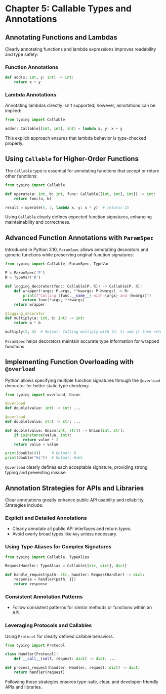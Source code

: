 # Chapter 5: Callable Types and Annotations

## Annotating Functions and Lambdas

Clearly annotating functions and lambda expressions improves readability and type safety:

### Function Annotations

```python
def add(x: int, y: int) -> int:
    return x + y
```

### Lambda Annotations

Annotating lambdas directly isn't supported; however, annotations can be implied:

```python
from typing import Callable

adder: Callable[[int, int], int] = lambda x, y: x + y
```

This explicit approach ensures that lambda behavior is type-checked properly.

## Using `Callable` for Higher-Order Functions

The `Callable` type is essential for annotating functions that accept or return other functions:

```python
from typing import Callable

def operate(a: int, b: int, func: Callable[[int, int], int]) -> int:
    return func(a, b)

result = operate(5, 3, lambda x, y: x * y)  # returns 15
```

Using `Callable` clearly defines expected function signatures, enhancing maintainability and correctness.

## Advanced Function Annotations with `ParamSpec`

Introduced in Python 3.10, `ParamSpec` allows annotating decorators and generic functions while preserving original function signatures:

```python
from typing import Callable, ParamSpec, TypeVar

P = ParamSpec('P')
R = TypeVar('R')

def logging_decorator(func: Callable[P, R]) -> Callable[P, R]:
    def wrapper(*args: P.args, **kwargs: P.kwargs) -> R:
        print(f"Calling {func.__name__} with {args} and {kwargs}")
        return func(*args, **kwargs)
    return wrapper

@logging_decorator
def multiply(a: int, b: int) -> int:
    return a * b

multiply(2, 3)  # Output: Calling multiply with (2, 3) and {} then returns 6
```

`ParamSpec` helps decorators maintain accurate type information for wrapped functions.

## Implementing Function Overloading with `@overload`

Python allows specifying multiple function signatures through the `@overload` decorator for better static type checking:

```python
from typing import overload, Union

@overload
def double(value: int) -> int: ...

@overload
def double(value: str) -> str: ...

def double(value: Union[int, str]) -> Union[int, str]:
    if isinstance(value, int):
        return value * 2
    return value + value

print(double(4))     # Output: 8
print(double("Hi"))  # Output: HiHi
```

`@overload` clearly defines each acceptable signature, providing strong typing and preventing misuse.

## Annotation Strategies for APIs and Libraries

Clear annotations greatly enhance public API usability and reliability.
Strategies include:

### Explicit and Detailed Annotations

- Clearly annotate all public API interfaces and return types.
- Avoid overly broad types like `Any` unless necessary.

### Using Type Aliases for Complex Signatures

```python
from typing import Callable, TypeAlias

RequestHandler: TypeAlias = Callable[[str, dict], dict]

def handle_request(path: str, handler: RequestHandler) -> dict:
    response = handler(path, {})
    return response
```

### Consistent Annotation Patterns

- Follow consistent patterns for similar methods or functions within an API.

### Leveraging Protocols and Callables

Using `Protocol` for clearly defined callable behaviors:

```python
from typing import Protocol

class Handler(Protocol):
    def __call__(self, request: dict) -> dict: ...

def process_request(handler: Handler, request: dict) -> dict:
    return handler(request)
```

Following these strategies ensures type-safe, clear, and developer-friendly APIs and libraries.
